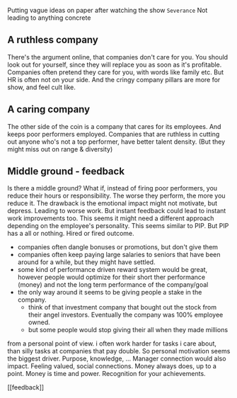 Putting vague ideas on paper after watching the show `Severance`
Not leading to anything concrete
## A ruthless company
There's the argument online, that companies don't care for you.
You should look out for yourself, since they will replace you as soon as it's profitable.
Companies often pretend they care for you, with words like family etc. But HR is often not on your side. And the cringy company pillars are more for show, and feel cult like.

## A caring company
The other side of the coin is a company that cares for its employees. And keeps poor performers employed.
Companies that are ruthless in cutting out anyone who's not a top performer, have better talent density. (But they might miss out on range & diversity)

## Middle ground - feedback
Is there a middle ground?
What if, instead of firing poor performers, you reduce their hours or responsibility.
The worse they perform, the more you reduce it.
The drawback is the emotional impact might not motivate, but depress. Leading to worse work. But instant feedback could lead to instant work improvements too.
This seems it might need a different approach depending on the employee's personality.
This seems similar to PIP. But PIP has a all or nothing. Hired or fired outcome.

- companies often dangle bonuses or promotions, but don't give them
- companies often keep paying large salaries to seniors that have been around for a while, but they might have settled.
- some kind of performance driven reward system would be great, however people would optimize for their short ther performance (money) and not the long term performance of the company/goal
- the only way around it seems to be giving people a stake in the company. 
	- think of that investment company that bought out the stock from their angel investors. Eventually the company was 100% employee owned.
	- but some people would stop giving their all when they made millions

from a personal point of view. i often work harder for tasks i care about, than silly tasks at companies that pay double.
So personal motivation seems the biggest driver. Purpose, knowledge, ...
Manager connection would also impact. Feeling valued, social connections.
Money always does, up to a point. Money is time and power.
Recognition for your achievements.

[[feedback]]
